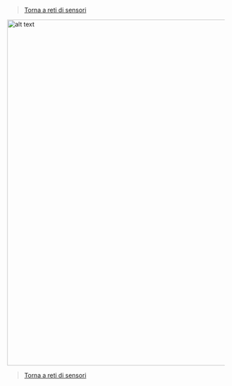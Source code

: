 >[Torna a reti di sensori](sensornetworkshort.md#reti-di-sensori-e-attuatori)


<img src="lorawanArchitecture.png" alt="alt text" width="800">














>[Torna a reti di sensori](sensornetworkshort.md#reti-di-sensori-e-attuatori)
